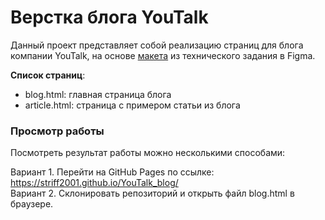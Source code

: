 # Верстка блога YouTalk
Данный проект представляет собой реализацию страниц для блога компании YouTalk, на основе [макета](https://www.figma.com/design/NsD6GG3ZWD29ZWzkCMUkjU/Youtalk---Blog?node-id=0-1&p=f&t=8fprA3cH55qlorlh-0) из технического задания в Figma.

**Список страниц**:
- blog.html: главная страница блога
- article.html: страница с примером статьи из блога

### Просмотр работы
Посмотреть результат работы можно несколькими способами:

Вариант 1. Перейти на GitHub Pages по ссылке: https://striff2001.github.io/YouTalk_blog/ <br>
Вариант 2. Склонировать репозиторий и открыть файл blog.html в браузере.
